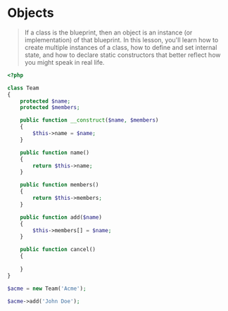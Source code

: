 # Objects

> If a class is the blueprint, then an object is an instance (or implementation) of that blueprint. In this lesson, you'll learn how to create multiple instances of a class, how to define and set internal state, and how to declare static constructors that better reflect how you might speak in real life.

```php
<?php

class Team
{
    protected $name;
    protected $members;

    public function __construct($name, $members)
    {
        $this->name = $name;
    }

    public function name()
    {
        return $this->name;
    }

    public function members()
    {
        return $this->members;
    }

    public function add($name)
    {
        $this->members[] = $name;
    }

    public function cancel()
    {
        
    }
}

$acme = new Team('Acme');

$acme->add('John Doe');
```